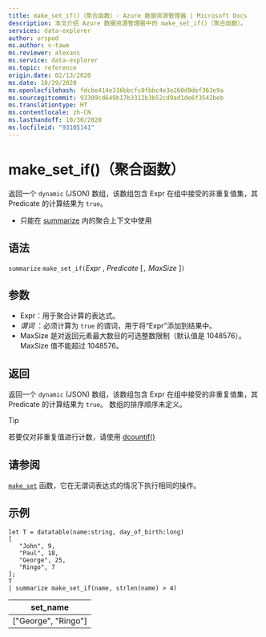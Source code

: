 ```yaml
---
title: make_set_if()（聚合函数）- Azure 数据资源管理器 | Microsoft Docs
description: 本文介绍 Azure 数据资源管理器中的 make_set_if()（聚合函数）。
services: data-explorer
author: orspod
ms.author: v-tawe
ms.reviewer: alexans
ms.service: data-explorer
ms.topic: reference
origin.date: 02/13/2020
ms.date: 10/29/2020
ms.openlocfilehash: fdcbe414e316bbcfc0fbbc4e3e260d9def363e9a
ms.sourcegitcommit: 93309cd649b17b3312b3b52cd9ad1de6f3542beb
ms.translationtype: HT
ms.contentlocale: zh-CN
ms.lasthandoff: 10/30/2020
ms.locfileid: "93105141"
---
```

# <a name="make_set_if-aggregation-function"></a>make_set_if()（聚合函数）

返回一个 `dynamic` (JSON) 数组，该数组包含 Expr 在组中接受的非重复值集，其 Predicate 的计算结果为 `true`。

* 只能在 [summarize](summarizeoperator.md) 内的聚合上下文中使用

## <a name="syntax"></a>语法

`summarize` `make_set_if(`*Expr* , *Predicate* [`,` *MaxSize* ]`)`

## <a name="arguments"></a>参数

* Expr：用于聚合计算的表达式。
* *谓词* ：必须计算为 `true` 的谓词，用于将“Expr”添加到结果中。
* MaxSize 是对返回元素最大数目的可选整数限制（默认值是 1048576）。 MaxSize 值不能超过 1048576。

## <a name="returns"></a>返回

返回一个 `dynamic` (JSON) 数组，该数组包含 Expr 在组中接受的非重复值集，其 Predicate 的计算结果为 `true`。
数组的排序顺序未定义。

> [!TIP]
> 若要仅对非重复值进行计数，请使用 [dcountif()](dcountif-aggfunction.md)

## <a name="see-also"></a>请参阅

[`make_set`](./makeset-aggfunction.md) 函数，它在无谓词表达式的情况下执行相同的操作。

## <a name="example"></a>示例

```kusto
let T = datatable(name:string, day_of_birth:long)
[
   "John", 9,
   "Paul", 18,
   "George", 25,
   "Ringo", 7
];
T
| summarize make_set_if(name, strlen(name) > 4)
```

|set_name|
|----|
|["George", "Ringo"]|